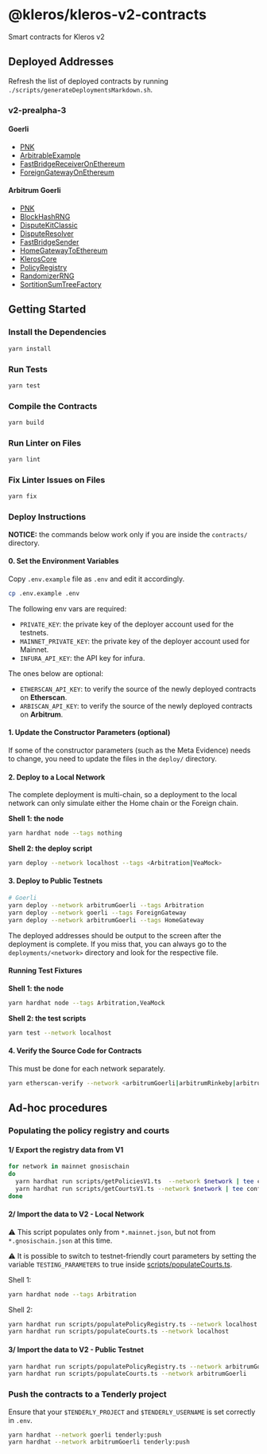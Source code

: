 # @kleros/kleros-v2-contracts

Smart contracts for Kleros v2

## Deployed Addresses

Refresh the list of deployed contracts by running `./scripts/generateDeploymentsMarkdown.sh`.

### v2-prealpha-3

#### Goerli

- [PNK](https://goerli.etherscan.io/token/0xA3B02bA6E10F55fb177637917B1b472da0110CcC)
- [ArbitrableExample](https://goerli.etherscan.io/address/0xd78dcdde2c5a2bd4bb246bc7db6994b95f7c442c)
- [FastBridgeReceiverOnEthereum](https://goerli.etherscan.io/address/0x8F53f533531a40BdaA832254e282ed1b21D83F71)
- [ForeignGatewayOnEthereum](https://goerli.etherscan.io/address/0x4401a368dea8d5761aeeffd3c4a674086dea0666)

#### Arbitrum Goerli

- [PNK](https://goerli.arbiscan.io/token/0x4DEeeFD054434bf6721eF39Aa18EfB3fd0D12610/token-transfers)
- [BlockHashRNG](https://goerli.arbiscan.io/address/0x68eE49dfD9d76f3386257a3D0e0A85c0A5519bBD)
- [DisputeKitClassic](https://goerli.arbiscan.io/address/0xde31F2245d164620d08f5b0f8D43dCe8B9708373)
- [DisputeResolver](https://goerli.arbiscan.io/address/0xa1f52474CFa1ee78758a4bBa35DE547133Bda62f)
- [FastBridgeSender](https://goerli.arbiscan.io/address/0x4d18b9792e0D8F5aF696E71dBEDff8fcBEed6e8C)
- [HomeGatewayToEthereum](https://goerli.arbiscan.io/address/0xed12799915180a257985631fbD2ead261eD838cf)
- [KlerosCore](https://goerli.arbiscan.io/address/0x4d7858e73a8842b5e6422D08a3349924dD062AbB)
- [PolicyRegistry](https://goerli.arbiscan.io/address/0xAF0F49Fe110b48bd512F00d51D141F023c9a9106)
- [RandomizerRNG](https://goerli.arbiscan.io/address/0xb82D1eAD813C3a2E729F288276cc402343423Bad)
- [SortitionSumTreeFactory](https://goerli.arbiscan.io/address/0x40a78989317B953e427B3BD87C59eA003fcC2296)

## Getting Started

### Install the Dependencies

```bash
yarn install
```

### Run Tests

```bash
yarn test
```

### Compile the Contracts

```bash
yarn build
```

### Run Linter on Files

```bash
yarn lint
```

### Fix Linter Issues on Files

```bash
yarn fix
```

### Deploy Instructions

**NOTICE:** the commands below work only if you are inside the `contracts/` directory.

#### 0. Set the Environment Variables

Copy `.env.example` file as `.env` and edit it accordingly.

```bash
cp .env.example .env
```

The following env vars are required:

- `PRIVATE_KEY`: the private key of the deployer account used for the testnets.
- `MAINNET_PRIVATE_KEY`: the private key of the deployer account used for Mainnet.
- `INFURA_API_KEY`: the API key for infura.

The ones below are optional:

- `ETHERSCAN_API_KEY`: to verify the source of the newly deployed contracts on **Etherscan**.
- `ARBISCAN_API_KEY`: to verify the source of the newly deployed contracts on **Arbitrum**.

#### 1. Update the Constructor Parameters (optional)

If some of the constructor parameters (such as the Meta Evidence) needs to change, you need to update the files in the `deploy/` directory.

#### 2. Deploy to a Local Network

The complete deployment is multi-chain, so a deployment to the local network can only simulate either the Home chain or the Foreign chain.

**Shell 1: the node**

```bash
yarn hardhat node --tags nothing
```

**Shell 2: the deploy script**

```bash
yarn deploy --network localhost --tags <Arbitration|VeaMock>
```

#### 3. Deploy to Public Testnets

```bash
# Goerli
yarn deploy --network arbitrumGoerli --tags Arbitration
yarn deploy --network goerli --tags ForeignGateway
yarn deploy --network arbitrumGoerli --tags HomeGateway
```

The deployed addresses should be output to the screen after the deployment is complete.
If you miss that, you can always go to the `deployments/<network>` directory and look for the respective file.

#### Running Test Fixtures

**Shell 1: the node**

```bash
yarn hardhat node --tags Arbitration,VeaMock
```

**Shell 2: the test scripts**

```bash
yarn test --network localhost
```

#### 4. Verify the Source Code for Contracts

This must be done for each network separately.

```bash
yarn etherscan-verify --network <arbitrumGoerli|arbitrumRinkeby|arbitrum|goerli|rinkeby|mainnet>
```

## Ad-hoc procedures

### Populating the policy registry and courts

#### 1/ Export the registry data from V1

```bash
for network in mainnet gnosischain
do
  yarn hardhat run scripts/getPoliciesV1.ts  --network $network | tee config/policies.v1.$network.json
  yarn hardhat run scripts/getCourtsV1.ts --network $network | tee config/courts.v1.$network.json
done
```

#### 2/ Import the data to V2 - Local Network

:warning: This script populates only from `*.mainnet.json`, but not from `*.gnosischain.json` at this time.

:warning: It is possible to switch to testnet-friendly court parameters by setting the variable `TESTING_PARAMETERS` to true inside [scripts/populateCourts.ts](scripts/populateCourts.ts).

Shell 1:

```bash
yarn hardhat node --tags Arbitration
```

Shell 2:

```bash
yarn hardhat run scripts/populatePolicyRegistry.ts --network localhost
yarn hardhat run scripts/populateCourts.ts --network localhost
```

#### 3/ Import the data to V2 - Public Testnet

```bash
yarn hardhat run scripts/populatePolicyRegistry.ts --network arbitrumGoerli
yarn hardhat run scripts/populateCourts.ts --network arbitrumGoerli
```

### Push the contracts to a Tenderly project

Ensure that your `$TENDERLY_PROJECT` and `$TENDERLY_USERNAME` is set correctly in `.env`.

```bash
yarn hardhat --network goerli tenderly:push
yarn hardhat --network arbitrumGoerli tenderly:push
```

